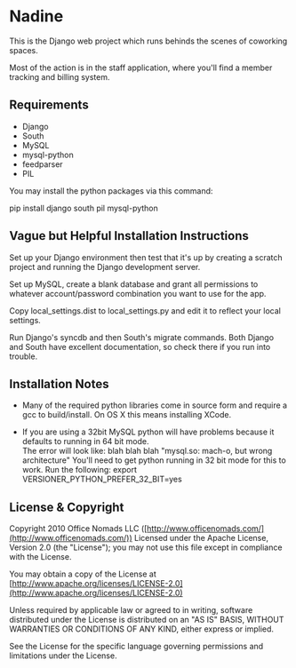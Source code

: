 # Nadine

This is the Django web project which runs behinds the scenes of coworking spaces.

Most of the action is in the staff application, where you'll find a member tracking and billing system.

## Requirements

- Django
- South
- MySQL
- mysql-python
- feedparser
- PIL

You may install the python packages via this command:

pip install django south pil mysql-python

## Vague but Helpful Installation Instructions

Set up your Django environment then test that it's up by creating a scratch project and running the Django development server.

Set up MySQL, create a blank database and grant all permissions to whatever account/password combination you want to use for the app.

Copy local_settings.dist to local_settings.py and edit it to reflect your local settings.

Run Django's syncdb and then South's migrate commands.  Both Django and South have excellent documentation, so check there if you run into trouble.

## Installation Notes

 - Many of the required python libraries come in source form and require a gcc to build/install. 
   On OS X this means installing XCode.

 - If you are using a 32bit MySQL python will have problems because it defaults to running in 64 bit mode.  
   The error will look like:  blah blah blah "mysql.so: mach-o, but wrong architecture"
   You'll need to get python running in 32 bit mode for this to work.  Run the following:
   export VERSIONER_PYTHON_PREFER_32_BIT=yes

## License & Copyright

Copyright 2010 Office Nomads LLC ([http://www.officenomads.com/](http://www.officenomads.com/)) Licensed under the Apache License, Version 2.0 (the "License"); you may not use this file except in compliance with the License.

You may obtain a copy of the License at [http://www.apache.org/licenses/LICENSE-2.0](http://www.apache.org/licenses/LICENSE-2.0)

Unless required by applicable law or agreed to in writing, software distributed under the License is distributed on an "AS IS" BASIS, WITHOUT WARRANTIES OR CONDITIONS OF ANY KIND, either express or implied.

See the License for the specific language governing permissions and limitations under the License.
